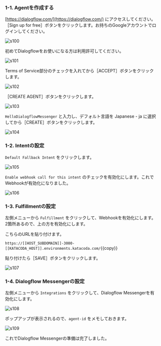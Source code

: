 ### 1-1. Agentを作成する

[https://dialogflow.com/](https://dialogflow.com/) にアクセスしてください。
［Sign up for free］ボタンをクリックします。お持ちのGoogleアカウントでログインしてください。

![s100](https://raw.githubusercontent.com/gaomar/katacoda-scenarios/master/deno-dialogflowmessenger-playground/images/s100.png)

初めてDialogflowをお使いになる方は利用許可してください。

![s101](https://raw.githubusercontent.com/gaomar/katacoda-scenarios/master/deno-dialogflowmessenger-playground/images/s101.png)

Terms of Service部分のチェックを入れてから［ACCEPT］ボタンをクリックします。

![s102](https://raw.githubusercontent.com/gaomar/katacoda-scenarios/master/deno-dialogflowmessenger-playground/images/s102.png)

［CREATE AGENT］ボタンをクリックします。

![s103](https://raw.githubusercontent.com/gaomar/katacoda-scenarios/master/deno-dialogflowmessenger-playground/images/s103.png)

`HelloDialogflowMessenger` と入力し、デフォルト言語を Japanese - ja に選択してから［CREATE］ボタンをクリックします。

![s104](https://raw.githubusercontent.com/gaomar/katacoda-scenarios/master/deno-dialogflowmessenger-playground/images/s104.png)

### 1-2. Intentの設定

`Default Fallback Intent` をクリックします。

![s105](https://raw.githubusercontent.com/gaomar/katacoda-scenarios/master/deno-dialogflowmessenger-playground/images/s105.png)

`Enable webhook call for this intent` のチェックを有効化にします。これでWebhookが有効化になりました。

![s106](https://raw.githubusercontent.com/gaomar/katacoda-scenarios/master/deno-dialogflowmessenger-playground/images/s106.png)

### 1-3. Fulfillmentの設定

左側メニューから `Fulfillment` をクリックして、Webhookを有効化にします。2箇所あるので、上の方を有効化にします。

こちらのURLを貼り付けます。

`https://[[HOST_SUBDOMAIN]]-3000-[[KATACODA_HOST]].environments.katacoda.com/`{{copy}}

貼り付けたら［SAVE］ボタンをクリックします。

![s107](https://raw.githubusercontent.com/gaomar/katacoda-scenarios/master/deno-dialogflowmessenger-playground/images/s107.png)

### 1-4. Dialogflow Messengerの設定
左側メニューから `Integrations` をクリックして、Dialogflow Messengerを有効化にします。

![s108](https://raw.githubusercontent.com/gaomar/katacoda-scenarios/master/deno-dialogflowmessenger-playground/images/s108.png)

ポップアップが表示されるので、`agent-id` をメモしておきます。

![s109](https://raw.githubusercontent.com/gaomar/katacoda-scenarios/master/deno-dialogflowmessenger-playground/images/s109.png)

これでDialogflow Messengerの準備は完了しました。